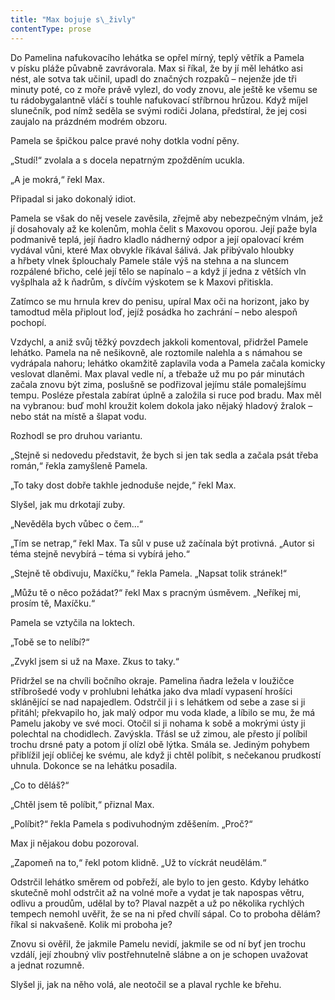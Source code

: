 ```yaml
---
title: "Max bojuje s\_živly"
contentType: prose
---
```


Do Pamelina nafukovacího lehátka se opřel mírný, teplý větřík a Pamela v písku pláže půvabně zavrávorala. Max si říkal, že by jí měl lehátko asi nést, ale sotva tak učinil, upadl do značných rozpaků – nejenže jde tři minuty poté, co z moře právě vylezl, do vody znovu, ale ještě ke všemu se tu rádobygalantně vláčí s touhle nafukovací stříbrnou hrůzou. Když míjel slunečník, pod nímž seděla se svými rodiči Jolana, předstíral, že jej cosi zaujalo na prázdném modrém obzoru.

Pamela se špičkou palce pravé nohy dotkla vodní pěny.

„Studí!“ zvolala a s docela nepatrným zpožděním ucukla.

„A je mokrá,“ řekl Max.

Připadal si jako dokonalý idiot.

Pamela se však do něj vesele zavěsila, zřejmě aby nebezpečným vlnám, jež jí dosahovaly až ke kolenům, mohla čelit s Maxovou oporou. Její paže byla podmanivě teplá, její ňadro kladlo nádherný odpor a její opalovací krém vydával vůni, které Max obvykle říkával šálivá. Jak přibývalo hloubky a hřbety vlnek šplouchaly Pamele stále výš na stehna a na sluncem rozpálené břicho, celé její tělo se napínalo – a když jí jedna z větších vln vyšplhala až k ňadrům, s dívčím výskotem se k Maxovi přitiskla.

Zatímco se mu hrnula krev do penisu, upíral Max oči na horizont, jako by tamodtud měla připlout loď, jejíž posádka ho zachrání – nebo alespoň pochopí.

Vzdychl, a aniž svůj těžký povzdech jakkoli komentoval, přidržel Pamele lehátko. Pamela na ně nešikovně, ale roztomile nalehla a s námahou se vydrápala nahoru; lehátko okamžitě zaplavila voda a Pamela začala komicky veslovat dlaněmi. Max plaval vedle ní, a třebaže už mu po pár minutách začala znovu být zima, poslušně se podřizoval jejímu stále pomalejšímu tempu. Posléze přestala zabírat úplně a založila si ruce pod bradu. Max měl na vybranou: buď mohl kroužit kolem dokola jako nějaký hladový žralok – nebo stát na místě a šlapat vodu.

Rozhodl se pro druhou variantu.

„Stejně si nedovedu představit, že bych si jen tak sedla a začala psát třeba román,“ řekla zamyšleně Pamela.

„To taky dost dobře takhle jednoduše nejde,“ řekl Max.

Slyšel, jak mu drkotají zuby.

„Nevěděla bych vůbec o čem…“

„Tím se netrap,“ řekl Max. Ta sůl v puse už začínala být protivná. „Autor si téma stejně nevybírá – téma si vybírá jeho.“

„Stejně tě obdivuju, Maxíčku,“ řekla Pamela. „Napsat tolik stránek!“

„Můžu tě o něco požádat?“ řekl Max s pracným úsměvem. „Neříkej mi, prosím tě, Maxíčku.“

Pamela se vztyčila na loktech.

„Tobě se to nelíbí?“

„Zvykl jsem si už na Maxe. Zkus to taky.“

Přidržel se na chvíli bočního okraje. Pamelina ňadra ležela v loužičce stříbrošedé vody v prohlubni lehátka jako dva mladí vypasení hrošíci sklánějící se nad napajedlem. Odstrčil ji i s lehátkem od sebe a zase si ji přitáhl; překvapilo ho, jak malý odpor mu voda klade, a líbilo se mu, že má Pamelu jakoby ve své moci. Otočil si ji nohama k sobě a mokrými ústy ji polechtal na chodidlech. Zavýskla. Třásl se už zimou, ale přesto jí políbil trochu drsné paty a potom jí olízl obě lýtka. Smála se. Jediným pohybem přiblížil její obličej ke svému, ale když ji chtěl políbit, s nečekanou prudkostí uhnula. Dokonce se na lehátku posadila.

„Co to děláš?“

„Chtěl jsem tě políbit,“ přiznal Max.

„Políbit?“ řekla Pamela s podivuhodným zděšením. „Proč?“

Max ji nějakou dobu pozoroval.

„Zapomeň na to,“ řekl potom klidně. „Už to víckrát neudělám.“

Odstrčil lehátko směrem od pobřeží, ale bylo to jen gesto. Kdyby lehátko skutečně mohl odstrčit až na volné moře a vydat je tak napospas větru, odlivu a proudům, udělal by to? Plaval nazpět a už po několika rychlých tempech nemohl uvěřit, že se na ni před chvílí sápal. Co to proboha dělám? říkal si nakvašeně. Kolik mi proboha je?

Znovu si ověřil, že jakmile Pamelu nevidí, jakmile se od ní byť jen trochu vzdálí, její zhoubný vliv postřehnutelně slábne a on je schopen uvažovat a jednat rozumně.

Slyšel ji, jak na něho volá, ale neotočil se a plaval rychle ke břehu.
